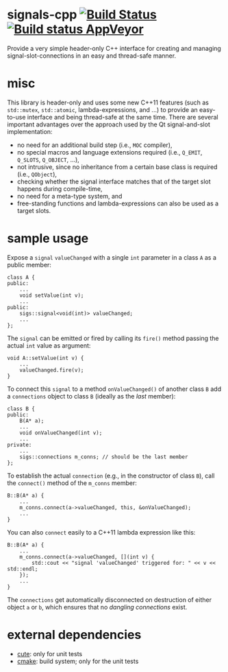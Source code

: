 signals-cpp [![Build Status](https://travis-ci.org/Kosta-Github/signals-cpp.png)](https://travis-ci.org/Kosta-Github/signals-cpp) [![Build status AppVeyor](https://ci.appveyor.com/api/projects/status/sy18l6fns0046xxb/branch/master?svg=true)](https://ci.appveyor.com/project/Kosta-Github/signals-cpp/branch/master)
===========
Provide a very simple header-only C++ interface for creating and managing signal-slot-connections in an easy and thread-safe manner.

misc
====
This library is header-only and uses some new C++11 features (such as `std::mutex`, `std::atomic`, lambda-expressions, and ...) to provide an easy-to-use interface and being thread-safe at the same time. There are several important advantages over the approach used by the Qt signal-and-slot implementation:
- no need for an additional build step (i.e., `MOC` compiler),
- no special macros and language extensions required (i.e., `Q_EMIT`, `Q_SLOTS`, `Q_OBJECT`, ...),
- not intrusive, since no inheritance from a certain base class is required (i.e., `QObject`),
- checking whether the signal interface matches that of the target slot happens during compile-time,
- no need for a meta-type system, and
- free-standing functions and lambda-expressions can also be used as a target slots.


sample usage
============
Expose a `signal` `valueChanged` with a single `int` parameter in a class `A` as a public member:
```
class A {
public:
    ...
	void setValue(int v);
    ...
public:
    sigs::signal<void(int)> valueChanged;
	...
};
```
The `signal` can be emitted or fired by calling its `fire()` method passing the actual `int` value as argument:
```
void A::setValue(int v) {
    ...
	valueChanged.fire(v);
}
```
To connect this `signal` to a method `onValueChanged()` of another class `B` add a `connections` object to class `B` (ideally as the *last* member):
```
class B {
public:
    B(A* a);
    ...
	void onValueChanged(int v);
    ...
private:
    ...
    sigs::connections m_conns; // should be the last member
};
```
To establish the actual `connection` (e.g., in the constructor of class `B`), call the `connect()` method of the `m_conns` member:
```
B::B(A* a) {
    ...
    m_conns.connect(a->valueChanged, this, &onValueChanged);
	...
}
```
You can also `connect` easily to a C++11 lambda expression like this:
```
B::B(A* a) {
    ...
    m_conns.connect(a->valueChanged, [](int v) {
	    std::cout << "signal 'valueChanged' triggered for: " << v << std::endl;
	});
	...
}
```
The `connections` get automatically disconnected on destruction of either object `a` or `b`, which ensures that no *dangling connections* exist.

external dependencies
=====================
- [cute](https://github.com/Kosta-Github/cute): only for unit tests
- [cmake](http://cmake.org): build system; only for the unit tests
